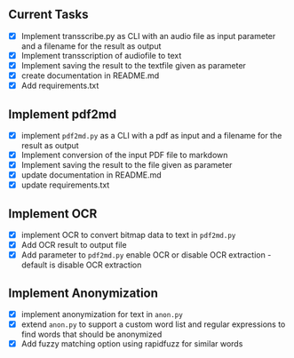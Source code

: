 
## Current Tasks
- [x] Implement transscribe.py as CLI with an audio file as input parameter and a filename for the result as output
- [x] Implement transscription of audiofile to text
- [x] Implement saving the result to the textfile given as parameter
- [x] create documentation in README.md
- [x] Add requirements.txt

## Implement pdf2md
- [x] implement `pdf2md.py` as a CLI with a pdf as input and a filename for the result as output
- [x] Implement conversion of the input PDF file to markdown
- [x] Implement saving the result to the file given as parameter
- [x] update documentation in README.md
- [x] update requirements.txt

## Implement OCR
- [x] implement OCR to convert bitmap data to text in `pdf2md.py`
- [x] Add OCR result to output file
- [x] Add parameter to `pdf2md.py` enable OCR or disable OCR extraction - default is disable OCR extraction

## Implement Anonymization

- [x] implement anonymization for text in `anon.py`
- [x] extend `anon.py` to support a custom word list and regular expressions to find words that should be anonymized
- [x] Add fuzzy matching option using rapidfuzz for similar words
